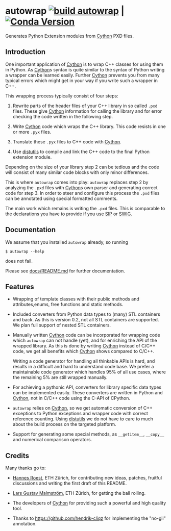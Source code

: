 autowrap [![build autowrap](https://github.com/OpenMS/autowrap/actions/workflows/ci-autowrap.yaml/badge.svg)](https://github.com/OpenMS/autowrap/actions/workflows/ci-autowrap.yaml) | [![Conda Version](https://img.shields.io/conda/vn/conda-forge/autowrap.svg)](https://anaconda.org/conda-forge/autowrap)
========



Generates Python Extension modules from [Cython][] PXD files.

Introduction
------------

One important application of [Cython][] is to wrap C++ classes for using them
in Python. As [Cython][]s syntax is quite similar to the syntax of Python
writing a wrapper can be learned easily. Further [Cython][] prevents you from
many typical errors which might get in your way if you write such a wrapper in
C++.


This wrapping process typically consist of four steps:

  1. Rewrite parts of the header files of your C++ library in so called `.pxd`
  files. These give [Cython][] information for calling the library and for
  error checking the code written in the following step.

  2. Write [Cython][] code which wraps the C++ library. This code resists in
  one or more `.pyx` files.

  3. Translate these `.pyx` files to C++ code with [Cython][].

  4. Use [distutils][] to compile and link the C++ code to the final  Python
  extension module.

Depending on the size of your library step 2 can be tedious and the code will
consist of many similar code blocks with only minor differences.

This is where `autowrap` comes into play: `autowrap` replaces step 2 by
analyzing the `.pxd` files with [Cython][]s own parser and generating correct
code for step 3.  In order to steer and configure this process the `.pxd` files
can be annotated using special formatted comments. 

The main work which remains is writing the `.pxd` files. This is comparable to
the declarations you have to provide if you use
[SIP](http://www.riverbankcomputing.com/software/sip) or
[SWIG](http://swig.org).


Documentation
-------------

We assume that you installed `autowrap` already, so running

    $ autowrap --help

does not fail.

Please see [docs/README.md](docs/README.md) for further documentation.

Features
--------

   - Wrapping of template classes with their public methods and
     attributes,enums, free functions and static methods.

   - Included converters from Python data types to (many) STL containers and
     back.  As this is version 0.2, not all STL containers are supported. We
     plan full support of nested STL containers.

   - Manually written [Cython][] code can be incorporated for wrapping code
     which `autowrap` can not handle (yet), and for enriching the API of the
     wrapped library. As this is done by writing [Cython][] instead of C/C++
     code, we get all benefits which [Cython][] shows compared to C/C++.

     Writing a code generator for handling all thinkable APIs is hard, and
     results in a difficult and hard to understand code base. We prefer a
     maintainable code generator which handles 95% of all use cases, where the
     remaining 5% are still wrapped manually.

   - For achieving a pythonic API, converters for library specific data types
     can be implemented easily.  These converters are written in Python and
     [Cython][], not in C/C++ code using the C-API of CPython. 

   - `autowrap` relies on [Cython][], so we get  automatic conversion of C++
     exceptions to Python exceptions and wrapper code with correct reference
     counting. Using [distutils][] we do not have to care to much about the
     build process on the targeted platform.

   - Support for generating some special methods, as `__getitem__`, `__copy__`
     and numerical comparison operators.


Credits
-------

Many thanks go to:

   - [Hannes Roest](http://github.com/hroest), ETH Zürich, for contributing new
     ideas, patches, fruitful discussions and writing the first draft of this
     README.

   - [Lars Gustav Malmström](http://www.imsb.ethz.ch/researchgroup/malars), ETH
     Zürich, for getting the ball rolling.

   - The developers of [Cython][] for providing such a powerful and high
     quality tool.

   - Thanks to https://github.com/hendrik-cliqz for implementing the "no-gil" annotation.


[Cython]: http://cython.org
[distutils]: http://docs.python.org/2/distutils/
